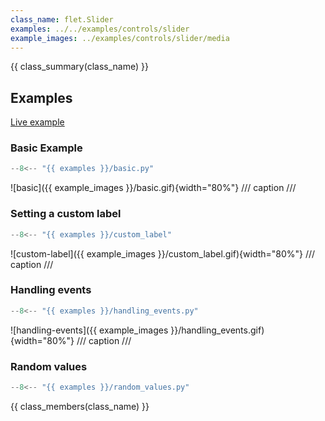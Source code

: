 ```yaml
---
class_name: flet.Slider
examples: ../../examples/controls/slider
example_images: ../examples/controls/slider/media
---
```


{{ class_summary(class_name) }}

## Examples

[Live example](https://flet-controls-gallery.fly.dev/input/slider)

### Basic Example

```python
--8<-- "{{ examples }}/basic.py"
```

![basic]({{ example_images }}/basic.gif){width="80%"}
/// caption
///

### Setting a custom label

```python
--8<-- "{{ examples }}/custom_label"
```

![custom-label]({{ example_images }}/custom_label.gif){width="80%"}
/// caption
///

### Handling events

```python
--8<-- "{{ examples }}/handling_events.py"
```

![handling-events]({{ example_images }}/handling_events.gif){width="80%"}
/// caption
///

### Random values

```python
--8<-- "{{ examples }}/random_values.py"
```

{{ class_members(class_name) }}
